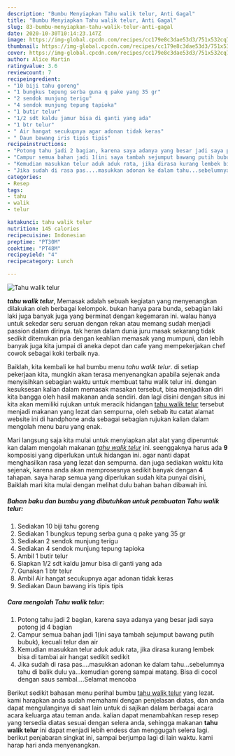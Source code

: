 ```yaml
---
description: "Bumbu Menyiapkan Tahu walik telur, Anti Gagal"
title: "Bumbu Menyiapkan Tahu walik telur, Anti Gagal"
slug: 83-bumbu-menyiapkan-tahu-walik-telur-anti-gagal
date: 2020-10-30T10:14:23.147Z
image: https://img-global.cpcdn.com/recipes/cc179e8c3dae53d3/751x532cq70/tahu-walik-telur-foto-resep-utama.jpg
thumbnail: https://img-global.cpcdn.com/recipes/cc179e8c3dae53d3/751x532cq70/tahu-walik-telur-foto-resep-utama.jpg
cover: https://img-global.cpcdn.com/recipes/cc179e8c3dae53d3/751x532cq70/tahu-walik-telur-foto-resep-utama.jpg
author: Alice Martin
ratingvalue: 3.6
reviewcount: 7
recipeingredient:
- "10 biji tahu goreng"
- "1 bungkus tepung serba guna q pake yang 35 gr"
- "2 sendok munjung terigu"
- "4 sendok munjung tepung tapioka"
- "1 butir telur"
- "1/2 sdt kaldu jamur bisa di ganti yang ada"
- "1 btr telur"
- " Air hangat secukupnya agar adonan tidak keras"
- " Daun bawang iris tipis tipis"
recipeinstructions:
- "Potong tahu jadi 2 bagian, karena saya adanya yang besar jadi saya potong jd 4 bagian"
- "Campur semua bahan jadi 1(ini saya tambah sejumput bawang putih bubuk), kecuali telur dan air"
- "Kemudian masukkan telur aduk aduk rata, jika dirasa kurang lembek bisa di tambai air hangat sedikit sedikit"
- "Jika sudah di rasa pas....masukkan adonan ke dalam tahu...sebelumnya tahu di balik dulu ya...kemudian goreng sampai matang. Bisa di cocol dengan saus sambal....Selamat mencoba"
categories:
- Resep
tags:
- tahu
- walik
- telur

katakunci: tahu walik telur 
nutrition: 145 calories
recipecuisine: Indonesian
preptime: "PT30M"
cooktime: "PT48M"
recipeyield: "4"
recipecategory: Lunch

---
```



![Tahu walik telur](https://img-global.cpcdn.com/recipes/cc179e8c3dae53d3/751x532cq70/tahu-walik-telur-foto-resep-utama.jpg)

<b><i>tahu walik telur</i></b>, Memasak adalah sebuah kegiatan yang menyenangkan dilakukan oleh berbagai kelompok. bukan hanya para bunda, sebagian laki laki juga banyak juga yang berminat dengan kegemaran ini. walau hanya untuk sekedar seru seruan dengan rekan atau memang sudah menjadi passion dalam dirinya. tak heran dalam dunia juru masak sekarang tidak sedikit ditemukan pria dengan keahlian memasak yang mumpuni, dan lebih banyak juga kita jumpai di aneka depot dan cafe yang mempekerjakan chef cowok sebagai koki terbaik nya.



Baiklah, kita kembali ke hal bumbu menu <i>tahu walik telur</i>. di setiap pekerjaan kita, mungkin akan terasa menyenangkan apabila sejenak anda menyisihkan sebagian waktu untuk membuat tahu walik telur ini. dengan kesuksesan kalian dalam memasak masakan tersebut, bisa menjadikan diri kita bangga oleh hasil makanan anda sendiri. dan lagi disini dengan situs ini kita akan memiliki rujukan untuk meracik hidangan <u>tahu walik telur</u> tersebut menjadi makanan yang lezat dan sempurna, oleh sebab itu catat alamat website ini di handphone anda sebagai sebagian rujukan kalian dalam mengolah menu baru yang enak.


Mari langsung saja kita mulai untuk menyiapkan alat alat yang diperuntuk kan dalam mengolah makanan <u><i>tahu walik telur</i></u> ini. seenggaknya harus ada <b>9</b> komposisi yang diperlukan untuk hidangan ini. agar nanti dapat menghasilkan rasa yang lezat dan sempurna. dan juga sediakan waktu kita sejenak, karena anda akan memprosesnya sedikit banyak dengan <b>4</b> tahapan. saya harap semua yang diperlukan sudah kita punyai disini, Baiklah mari kita mulai dengan melihat dulu bahan bahan dibawah ini.

<!--inarticleads1-->

##### Bahan baku dan bumbu yang dibutuhkan untuk pembuatan Tahu walik telur:

1. Sediakan 10 biji tahu goreng
1. Sediakan 1 bungkus tepung serba guna q pake yang 35 gr
1. Sediakan 2 sendok munjung terigu
1. Sediakan 4 sendok munjung tepung tapioka
1. Ambil 1 butir telur
1. Siapkan 1/2 sdt kaldu jamur bisa di ganti yang ada
1. Gunakan 1 btr telur
1. Ambil  Air hangat secukupnya agar adonan tidak keras
1. Sediakan  Daun bawang iris tipis tipis




<!--inarticleads2-->

##### Cara mengolah Tahu walik telur:

1. Potong tahu jadi 2 bagian, karena saya adanya yang besar jadi saya potong jd 4 bagian
1. Campur semua bahan jadi 1(ini saya tambah sejumput bawang putih bubuk), kecuali telur dan air
1. Kemudian masukkan telur aduk aduk rata, jika dirasa kurang lembek bisa di tambai air hangat sedikit sedikit
1. Jika sudah di rasa pas....masukkan adonan ke dalam tahu...sebelumnya tahu di balik dulu ya...kemudian goreng sampai matang. Bisa di cocol dengan saus sambal....Selamat mencoba




Berikut sedikit bahasan menu perihal bumbu <u>tahu walik telur</u> yang lezat. kami harapkan anda sudah memahami dengan penjelasan diatas, dan anda dapat mengulanginya di saat lain untuk di sajikan dalam berbagai acara acara keluarga atau teman anda. kalian dapat menambahkan resep resep yang tersedia diatas sesuai dengan selera anda, sehingga makanan <b>tahu walik telur</b> ini dapat menjadi lebih endess dan menggugah selera lagi. berikut penjabaran singkat ini, sampai berjumpa lagi di lain waktu. kami harap hari anda menyenangkan.

